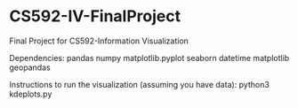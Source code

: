 # CS592-IV-FinalProject
Final Project for CS592-Information Visualization

Dependencies:
pandas
numpy
matplotlib.pyplot
seaborn
datetime
matplotlib
geopandas 

Instructions to run the visualization (assuming you have data):
python3 kdeplots.py

